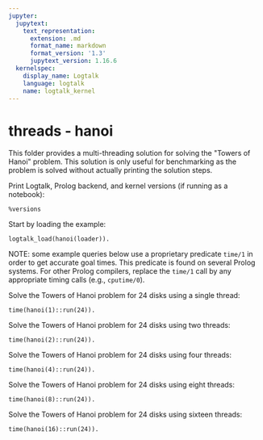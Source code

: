 ```yaml
---
jupyter:
  jupytext:
    text_representation:
      extension: .md
      format_name: markdown
      format_version: '1.3'
      jupytext_version: 1.16.6
  kernelspec:
    display_name: Logtalk
    language: logtalk
    name: logtalk_kernel
---
```


<!--
________________________________________________________________________

This file is part of Logtalk <https://logtalk.org/>  
SPDX-FileCopyrightText: 1998-2025 Paulo Moura <pmoura@logtalk.org>  
SPDX-License-Identifier: Apache-2.0

Licensed under the Apache License, Version 2.0 (the "License");
you may not use this file except in compliance with the License.
You may obtain a copy of the License at

    http://www.apache.org/licenses/LICENSE-2.0

Unless required by applicable law or agreed to in writing, software
distributed under the License is distributed on an "AS IS" BASIS,
WITHOUT WARRANTIES OR CONDITIONS OF ANY KIND, either express or implied.
See the License for the specific language governing permissions and
limitations under the License.
________________________________________________________________________
-->

# threads - hanoi

This folder provides a multi-threading solution for solving the "Towers
of Hanoi" problem. This solution is only useful for benchmarking as the 
problem is solved without actually printing the solution steps.

Print Logtalk, Prolog backend, and kernel versions (if running as a notebook):

```logtalk
%versions
```

Start by loading the example:

```logtalk
logtalk_load(hanoi(loader)).
```

NOTE: some example queries below use a proprietary predicate `time/1` in
order to get accurate goal times. This predicate is found on several Prolog
systems. For other Prolog compilers, replace the `time/1` call by any
appropriate timing calls (e.g., `cputime/0`).

Solve the Towers of Hanoi problem for 24 disks using a single thread:

```logtalk
time(hanoi(1)::run(24)).
```

<!--
% 25,165,864 inferences, 4.94 CPU in 5.12 seconds (96% CPU, 5094304 Lips)

true.
-->

Solve the Towers of Hanoi problem for 24 disks using two threads:

```logtalk
time(hanoi(2)::run(24)).
```

<!--
% 78 inferences, 4.87 CPU in 2.66 seconds (183% CPU, 16 Lips)

true.
-->

Solve the Towers of Hanoi problem for 24 disks using four threads:

```logtalk
time(hanoi(4)::run(24)).
```

<!--
% 78 inferences, 4.88 CPU in 2.60 seconds (187% CPU, 16 Lips)

true.
-->

Solve the Towers of Hanoi problem for 24 disks using eight threads:

```logtalk
time(hanoi(8)::run(24)).
```

<!--
% 78 inferences, 4.98 CPU in 1.55 seconds (321% CPU, 16 Lips)

true.
-->

Solve the Towers of Hanoi problem for 24 disks using sixteen threads:

```logtalk
time(hanoi(16)::run(24)).
```

<!--
% 78 inferences, 5.03 CPU in 1.44 seconds (348% CPU, 16 Lips)

true.
-->
